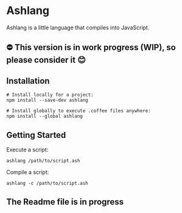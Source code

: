 # Ashlang
Ashlang is a little language that compiles into JavaScript.

## ⛔ This version is in work progress (WIP), so please consider it 😊

## Installation
```shell
# Install locally for a project:
npm install --save-dev ashlang

# Install globally to execute .coffee files anywhere:
npm install --global ashlang
```


## Getting Started

Execute a script:

```shell
ashlang /path/to/script.ash
```

Compile a script:

```shell
ashlang -c /path/to/script.ash
```

## The Readme file is in progress